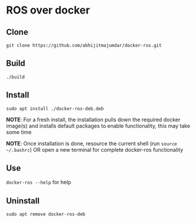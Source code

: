 # ROS over docker

## Clone
`git clone https://github.com/abhijitmajumdar/docker-ros.git`

## Build
`./build`

## Install
`sudo apt install ./docker-ros-deb.deb`

**NOTE**: For a fresh install, the installation pulls down the required docker image(s) and installs default packages to enable functionality, this may take some time

**NOTE**: Once installation is done, resource the current shell (run `source ~/.bashrc`) OR open a new terminal for complete docker-ros functionality

## Use
`docker-ros --help` for help

## Uninstall
`sudo apt remove docker-ros-deb`